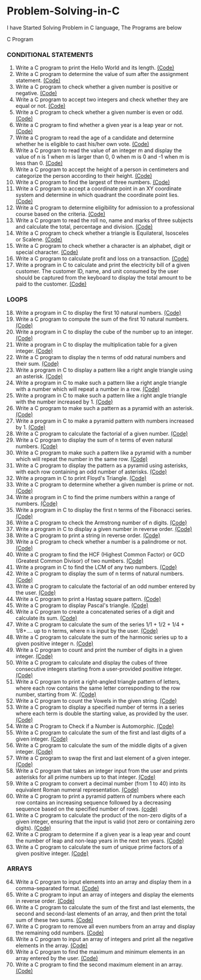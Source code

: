 # Problem-Solving-in-C
I have Started Solving Problem in C language, The Programs are below

C Program

### CONDITIONAL STATEMENTS
 
1. Write a C program to print the Hello World and its length. [(Code)](https://github.com/guruprasanth02/Problem-Solving-in-C/blob/main/C01/Hello%20world.c)
2. Write a C program to determine the value of sum after the assignment statement. [(Code)](https://github.com/guruprasanth02/Problem-Solving-in-C/blob/main/C02/operators.c)
3. Write a C program to check whether a given number is positive or negative. [(Code)](https://github.com/guruprasanth02/Problem-Solving-in-C/blob/main/C03/number%20is%20positive%20or%20negative.c)
4. Write a C program to accept two integers and check whether they are equal or not. [(Code)](https://github.com/guruprasanth02/Problem-Solving-in-C/blob/main/C04/Check%20Whether%20two%20numbers%20are%20equal.c)
5. Write a C program to check whether a given number is even or odd. [(Code)](https://github.com/guruprasanth02/Problem-Solving-in-C/blob/main/C05/number%20is%20odd%20or%20even.c)
6. Write a C program to find whether a given year is a leap year or not. [(Code)](https://github.com/guruprasanth02/Problem-Solving-in-C/blob/main/C06/leap%20year%20or%20not.c)
7. Write a C program to read the age of a candidate and determine whether he is eligible to cast his/her own vote. [(Code)](https://github.com/guruprasanth02/Problem-Solving-in-C/blob/main/C07/Eligible%20to%20vote.c)
8. Write a C program to read the value of an integer m and display the value of n is 1 when m is larger than 0, 0 when m is 0 and -1 when m is less than 0. [(Code)](https://github.com/guruprasanth02/Problem-Solving-in-C/blob/main/C08/determining%20the%20n%20value%20by%20m.c)
9. Write a C program to accept the height of a person in centimeters and categorize the person according to their height. [(Code)](https://github.com/guruprasanth02/Problem-Solving-in-C/blob/main/C09/Categorize%20the%20person%20height.c)
10. Write a C program to find the largest of three numbers. [(Code)](https://github.com/guruprasanth02/Problem-Solving-in-C/blob/main/C10/Greates%20of%20Three%20numbers.c)
11. Write a C program to accept a coordinate point in an XY coordinate system and determine in which quadrant the coordinate point lies. [(Code)](https://github.com/guruprasanth02/Problem-Solving-in-C/blob/main/C11/Quadrant%20the%20coordinate%20points%20lies.c)
12. Write a C program to determine eligibility for admission to a professional course based on the criteria. [(Code)](https://github.com/guruprasanth02/Problem-Solving-in-C/blob/main/C12/eligible%20for%20admission.c)
13. Write a C program to read the roll no, name and marks of three subjects and calculate the total, percentage and division. [(Code)](https://github.com/guruprasanth02/Problem-Solving-in-C/blob/main/C13/Calculate%20tot%2Cper%2Cdiv%20of%20student.c)
14. Write a C program to check whether a triangle is Equilateral, Isosceles or Scalene. [(Code)](https://github.com/guruprasanth02/Problem-Solving-in-C/blob/main/C14/Check%20whether%20the%20triangle%20is%20Equilateral%2C%20Isosceles%20or%20Scalene.c)
15. Write a C program to check whether a character is an alphabet, digit or special character. [(Code)](https://github.com/guruprasanth02/Problem-Solving-in-C/blob/main/C15/Check%20whether%20the%20input%20is%20alphabet%20or%20digit%20or%20special%20character.c)
16. Write a C program to calculate profit and loss on a transaction. [(Code)](https://github.com/guruprasanth02/Problem-Solving-in-C/blob/main/C16/Calculate%20profit%20loss.c)
17. Write a program in C to calculate and print the electricity bill of a given customer. The customer ID, name, and unit consumed by the user should be captured from the keyboard to display the total amount to be paid to the customer. [(Code)](https://github.com/guruprasanth02/Problem-Solving-in-C/blob/main/C17/Electricity%20bill.c)

### LOOPS

18. Write a program in C to display the first 10 natural numbers. [(Code)](https://github.com/guruprasanth02/Problem-Solving-in-C/blob/main/C18/first%2010%20natural%20numbers.c)
19. Write a C program to compute the sum of the first 10 natural numbers. [(Code)](https://github.com/guruprasanth02/Problem-Solving-in-C/blob/main/C19/sum%20of%20first%2010%20natural%20numbers.c)
20. Write a program in C to display the cube of the number up to an integer. [(Code)](https://github.com/guruprasanth02/Problem-Solving-in-C/blob/main/C20/cube%20of%20numbers%20upto%20given%20integer.c)
21. Write a program in C to display the multiplication table for a given integer. [(Code)](https://github.com/guruprasanth02/Problem-Solving-in-C/blob/main/C21/Multiplication%20table.c)
22. Write a C program to display the n terms of odd natural numbers and their sum. [(Code)](https://github.com/guruprasanth02/Problem-Solving-in-C/blob/main/C22/Sum%20of%20n%20terms%20of%20odd%20natural%20number.c)
23. Write a program in C to display a pattern like a right angle triangle using an asterisk. [(Code)](https://github.com/guruprasanth02/Problem-Solving-in-C/blob/main/C23/Right%20angle%20triangle%20using%20asterik.c)
24. Write a program in C to make such a pattern like a right angle triangle with a number which will repeat a number in a row. [(Code)](https://github.com/guruprasanth02/Problem-Solving-in-C/blob/main/C24/Right%20angle%20triangle%20using%20numbers.c)
25. Write a program in C to make such a pattern like a right angle triangle with the number increased by 1. [(Code)](https://github.com/guruprasanth02/Problem-Solving-in-C/blob/main/C25/Right%20angle%20Triangle%20incremented%20by%201.c)
26. Write a C program to make such a pattern as a pyramid with an asterisk. [(Code)](https://github.com/guruprasanth02/Problem-Solving-in-C/blob/main/C26/Pyramid%20Pattern%20using%20asterik.c)
27. Write a program in C to make a pyramid pattern with numbers increased by 1. [(Code)](https://github.com/guruprasanth02/Problem-Solving-in-C/blob/main/C27/Pyramid%20Pattern%20incremented%20by%201.c)
28. Write a C program to calculate the factorial of a given number. [(Code)](https://github.com/guruprasanth02/Problem-Solving-in-C/blob/main/C28/Factorial%20of%20a%20number.c)
29. Write a C program to display the sum of n terms of even natural numbers. [(Code)](https://github.com/guruprasanth02/Problem-Solving-in-C/blob/main/C29/sum%20of%20n%20even%20natural%20numbers.c)
30. Write a C program to make such a pattern like a pyramid with a number which will repeat the number in the same row. [(Code)](https://github.com/guruprasanth02/Problem-Solving-in-C/blob/main/C30/Pyramid%20pattern%20with%20num%20repeatation.c)
31. Write a C program to display the pattern as a pyramid using asterisks, with each row containing an odd number of asterisks. [(Code)](https://github.com/guruprasanth02/Problem-Solving-in-C/blob/main/C31/Pyramid%20Pattern%20with%20odd%20rows.c)
32. Write a program in C to print Floyd's Triangle. [(Code)](https://github.com/guruprasanth02/Problem-Solving-in-C/blob/main/C32/Flyod's%20Triangle.c)
33. Write a C program to determine whether a given number is prime or not. [(Code)](https://github.com/guruprasanth02/Problem-Solving-in-C/blob/main/C33/Prime%20number%20or%20not.c)
34. Write a program in C to find the prime numbers within a range of numbers. [(Code)](https://github.com/guruprasanth02/Problem-Solving-in-C/blob/main/C34/Prime%20number%20within%20range.c)
35. Write a program in C to display the first n terms of the Fibonacci series. [(Code)](https://github.com/guruprasanth02/Problem-Solving-in-C/blob/main/C35/Fibanocci%20Series.c)
36. Write a C program to check the Armstrong number of n digits. [(Code)](https://github.com/guruprasanth02/Problem-Solving-in-C/blob/main/C36/Armstrong%20Number%20or%20not.c)
37. Write a program in C to display a given number in reverse order. [(Code)](https://github.com/guruprasanth02/Problem-Solving-in-C/blob/main/C37/Number%20Reversal.c)
38. Write a C program to print a string in reverse order. [(Code)](https://github.com/guruprasanth02/Problem-Solving-in-C/blob/main/C38/String%20reversal.c)
39. Write a C program to check whether a number is a palindrome or not. [(Code)](https://github.com/guruprasanth02/Problem-Solving-in-C/blob/main/C39/Palindrome%20Number%20or%20not.c)
40. Write a C program to find the HCF (Highest Common Factor)  or GCD (Greatest Common Divisor) of two numbers. [(Code)](https://github.com/guruprasanth02/Problem-Solving-in-C/blob/main/C40/GCD%20of%20two%20Numbers.c)
41. Write a program in C to find the LCM of any two numbers. [(Code)](https://github.com/guruprasanth02/Problem-Solving-in-C/blob/main/C41/LCM%20of%20Two%20Numbers.c)
42. Write a C program to display the sum of n terms of natural numbers. [(Code)](https://github.com/guruprasanth02/Problem-Solving-in-C/blob/main/C42/Display%20n%20%20terms%20of%20square%20natural%20numbers%20and%20their%20sum.c)
43. Write a C program to calculate the factorial of an odd number entered by the user. [(Code)](https://github.com/guruprasanth02/Problem-Solving-in-C/blob/main/C43/Odd%20Factorial%20Quest.c)
44. Write a C program to print a  Hastag square pattern. [(Code)](https://github.com/guruprasanth02/Problem-Solving-in-C/blob/main/C44/Hastag%20Square%20Pattern.c)
45. Write a C program to display Pascal's triangle. [(Code)](https://github.com/guruprasanth02/Problem-Solving-in-C/blob/main/C45/Pascal's%20Triangle.c)
46. Write a C program to create a concatenated series of a digit and calculate its sum. [(Code)](https://github.com/guruprasanth02/Problem-Solving-in-C/blob/main/C46/Series%20sum%20Calculator.c)
47. Write a C program to calculate the sum of the series 1/1 + 1/2 + 1/4 + 1/8+....  up to n terms, where n is input by the user. [(Code)](https://github.com/guruprasanth02/Problem-Solving-in-C/blob/main/C47/Geometric%20Progression.c)
48. Write a C program to calculate the sum of the harmonic series up to a given positive integer n. [(Code)](https://github.com/guruprasanth02/Problem-Solving-in-C/blob/main/C48/Harmonic%20Series.c)
49. Write a C program to count and print the number of digits in a given integer. [(Code)](https://github.com/guruprasanth02/Problem-Solving-in-C/blob/main/C49/Digit%20Count.c)
50. Write a C program to calculate and display the cubes of three consecutive integers starting from a user-provided positive integer. [(Code)](https://github.com/guruprasanth02/Problem-Solving-in-C/blob/main/C50/Perfect%20Cubes.c)
51. Write a C program to print a right-angled triangle pattern of letters, where each row contains the same letter corresponding to the row number, starting from 'A'. [(Code)](https://github.com/guruprasanth02/Problem-Solving-in-C/blob/main/C51/Alphabetic%20Triangle%20Generator.c)
52. Write a C program to count the Vowels in the given string. [(Code)](https://github.com/guruprasanth02/Problem-Solving-in-C/blob/main/C52/Vowel%20Counter.c)
53. Write a C program to display a specified number of terms in a series where each term is double the starting value, as provided by the user. [(Code)](https://github.com/guruprasanth02/Problem-Solving-in-C/blob/main/C53/Exploring%20the%20Growth%20Series.c)
54. Write a C Program to Check if a Number is Automorphic. [(Code)](https://github.com/guruprasanth02/Problem-Solving-in-C/blob/main/C54/Automorphic%20Number.c)
55. Write a C program to calculate the sum of the first and last digits of a given integer. [(Code)](https://github.com/guruprasanth02/Problem-Solving-in-C/blob/main/C55/Sum%20of%20first%20and%20last%20digit.c)
56. Write a C program to calculate the sum of the middle digits of a given integer. [(Code)](https://github.com/guruprasanth02/Problem-Solving-in-C/blob/main/C56/Sum%20of%20middle%20digits.c)
57. Write a C program to swap the first and last element of a given integer. [(Code)](https://github.com/guruprasanth02/Problem-Solving-in-C/blob/main/C57/Swapping%20the%20first%20and%20last%20digits.c)
58. Write a C program that takes an integer input from the user and prints asterisks for all prime numbers up to that integer. [(Code)](https://github.com/guruprasanth02/Problem-Solving-in-C/blob/main/C58/Prime%20Pattern.c)
59. Write a C program to convert a decimal number (from 1 to 40) into its equivalent Roman numeral representation. [(Code)](https://github.com/guruprasanth02/Problem-Solving-in-C/blob/main/C59/Roman%20Numerals.c)
60. Write a C program to print a pyramid pattern of numbers where each row contains an increasing sequence followed by a decreasing sequence based on the specified number of rows. [(code)](https://github.com/guruprasanth02/Problem-Solving-in-C/blob/main/C60/Palindromic%20Triangle.c)
61. Write a C program to calculate the product of the non-zero digits of a given integer, ensuring that the input is valid (not zero or containing zero digits). [(Code)](https://github.com/guruprasanth02/Problem-Solving-in-C/blob/main/C61/Product%20of%20digits.c)
62. Write a C program to determine if a given year is a leap year and count the number of leap and non-leap years in the next ten years. [(Code)](https://github.com/guruprasanth02/Problem-Solving-in-C/blob/main/C62/Counted%20the%20Leap%20and%20Non-Leap%20years.c)
63. Write a C program to calculate the sum of unique prime factors of a given positive integer. [(Code)](https://github.com/guruprasanth02/Problem-Solving-in-C/blob/main/C63/Sum%20of%20prime%20factors.c)

### ARRAYS

64. Write a C program to input elements into an array and display them in a comma-separated format. [(Code)](https://github.com/guruprasanth02/Problem-Solving-in-C/blob/main/C64/Storing%20Array%20elements%20and%20print%20it.c)
65. Write a C program to input an array of integers and display the elements in reverse order. [(Code)](https://github.com/guruprasanth02/Problem-Solving-in-C/blob/main/C65/Reverse%20elements%20in%20Array.c)
66. Write a C program to calculate the sum of the first and last elements, the second and second-last elements of an array, and then print the total sum of these two sums. [(Code)](https://github.com/guruprasanth02/Problem-Solving-in-C/blob/main/C66/Array%20Sum%20Calculator.c)
67. Write a C program to remove all even numbers from an array and display the remaining odd numbers. [(Code)](https://github.com/guruprasanth02/Problem-Solving-in-C/blob/main/C67/Remove%20All%20Even%20Numbers.c)
68. Write a C program to input an array of integers and print all the negative elements in the array. [(Code)](https://github.com/guruprasanth02/Problem-Solving-in-C/blob/main/C68/Printing%20the%20Negative%20Elements.c)
69. Write a C program to find the maximum and minimum elements in an array entered by the user. [(Code)](https://github.com/guruprasanth02/Problem-Solving-in-C/blob/main/C69/Maximum%20and%20Minimum%20Element%20in%20Array.c)
70. Write a C program to find the second maximum element in an array. [(Code)](https://github.com/guruprasanth02/Problem-Solving-in-C/blob/main/C70/Second%20Maximum%20Element%20in%20an%20Array.c)






